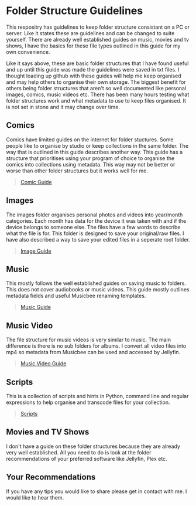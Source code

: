 # Folder Structure Guidelines
This respositry has guidelines to keep folder structure consistant on a PC or server. Like it states these are guidelines and can be changed to suite yourself. There are already well established guides on music, movies and tv shows, I have the basics for these file types outlined in this guide for my own convenience.

Like it says above, these are basic folder structures that I have found useful and up until this guide was made the guidelines were saved in txt files. I thought loading up github with these guides will help me keep organised and may help others to organise their own storage. The biggest benefit for others being folder structures that aren't so well documented like personal images, comics, music videos etc. There has been many hours testing what folder structures work and what metadata to use to keep files organised. It is not set in stone and it may change over time.

## Comics
Comics have limited guides on the internet for folder stuctures. Some people like to organise by studio or keep collections in the same folder. The way that is outlined in this guide describes another way. This guide has a structure that prioritises using your program of choice to organise the comics into collections using metadata. This way may not be better or worse than other folder structures but it works well for me.

> [Comic Guide](Comics_folder.md)
## Images
The images folder organises personal photos and videos into year/month categories. Each month has data for the device it was taken with and if the device belongs to someone else. The files have a few words to describe what the file is for. This folder is designed to save your original/raw files. I have also described a way to save your edited files in a seperate root folder.
> [Image Guide](Images_folder.md)
## Music
This mostly follows the well established guides on saving music to folders. This does not cover audiobooks or music videos. This guide mostly outlines metadata fields and useful Musicbee renaming templates.
> [Music Guide](Music_Folder.md)
## Music Video
The file structure for music videos is very similar to music. The main difference is there is no sub folders for albums. I convert all video files into mp4 so metadata from Musicbee can be used and accessed by Jellyfin.
> [Music Video Guide](Music_Video_folder.md)
## Scripts
This is a collection of scripts and hints in Python, command line and regular expressions to help organise and transcode files for your collection.
> [Scripts](Scripts/Readme.md)
## Movies and TV Shows
I don't have a guide on these folder structures because they are already very well established. All you need to do is look at the folder recommendations of your preferred software like Jellyfin, Plex etc.
## Your Recommendations
If you have any tips you would like to share please get in contact with me. I would like to hear them.
